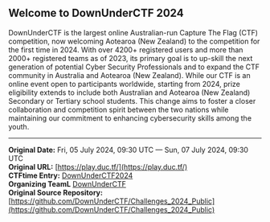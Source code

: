 ## Welcome to DownUnderCTF 2024

DownUnderCTF is the largest online Australian-run Capture The Flag (CTF) competition, now welcoming Aotearoa (New Zealand) to the competition for the first time in 2024. With over 4200+ registered users and more than 2000+ registered teams as of 2023, its primary goal is to up-skill the next generation of potential Cyber Security Professionals and to expand the CTF community in Australia and Aotearoa (New Zealand). While our CTF is an online event open to participants worldwide, starting from 2024, prize eligibility extends to include both Australian and Aotearoa (New Zealand) Secondary or Tertiary school students. This change aims to foster a closer collaboration and competition spirit between the two nations while maintaining our commitment to enhancing cybersecurity skills among the youth.

---
**Original Date:** Fri, 05 July 2024, 09:30 UTC — Sun, 07 July 2024, 09:30 UTC<br>
**Original URL:** [https://play.duc.tf/](https://play.duc.tf/)<br>
**CTFtime Entry:** [DownUnderCTF2024](https://ctftime.org/event/2284/)<br>
**Organizing TeamL** [DownUnderCTF](https://ctftime.org/team/126400)<br>
**Original Source Repository:** [https://github.com/DownUnderCTF/Challenges_2024_Public](https://github.com/DownUnderCTF/Challenges_2024_Public)<br>